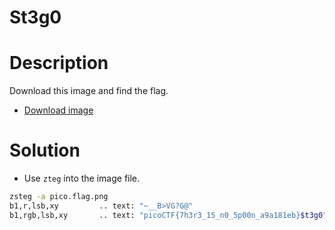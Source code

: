# St3g0

# Description
Download this image and find the flag.
- [Download image](https://artifacts.picoctf.net/c/217/pico.flag.png)
# Solution

-  Use ```zteg``` into the image file.

``` bash
zsteg -a pico.flag.png 
b1,r,lsb,xy         .. text: "~__B>VG?G@"
b1,rgb,lsb,xy       .. text: "picoCTF{7h3r3_15_n0_5p00n_a9a181eb}$t3g0"

```

